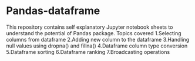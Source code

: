 # Pandas-dataframe
This repository contains self explanatory Jupyter notebook sheets to understand the potential of Pandas package. 
Topics covered
  1.Selecting columns from dataframe
  2.Adding new column to the dataframe
  3.Handling null values using dropna() and fillna()
  4.Dataframe column type conversion
  5.Dataframe sorting
  6.Dataframe ranking
  7.Broadcasting operations
  
